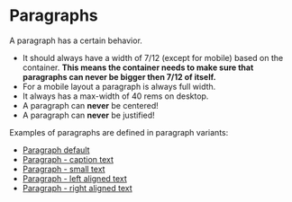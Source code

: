 # Paragraphs
A paragraph has a certain behavior.
* It should always have a width of 7/12 (except for mobile) based on the container.
**This means the container needs to make sure that paragraphs can never be bigger then 7/12 of itself.**
* For a mobile layout a paragraph is always full width.
* It always has a max-width of 40 rems on desktop.
* A paragraph can **never** be centered!
* A paragraph can **never** be justified!

Examples of paragraphs are defined in paragraph variants:
* <a href="{{path './paragraph--default'}}">Paragraph default</a>
* <a href="{{path './paragraph--caption-text'}}">Paragraph - caption text</a>
* <a href="{{path './paragraph--small-text'}}">Paragraph - small text</a>
* <a href="{{path './paragraph--left-text'}}">Paragraph - left aligned text</a>
* <a href="{{path './paragraph--right-text'}}">Paragraph - right aligned text</a>
